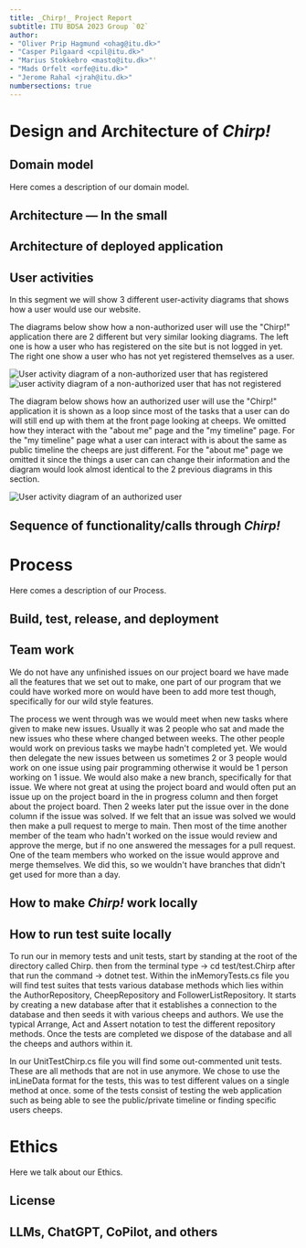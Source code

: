 ```yaml
---
title: _Chirp!_ Project Report
subtitle: ITU BDSA 2023 Group `02`
author:
- "Oliver Prip Hagmund <ohag@itu.dk>"
- "Casper Pilgaard <cpil@itu.dk>"
- "Marius Stokkebro <masto@itu.dk>"'
- "Mads Orfelt <orfe@itu.dk>"
- "Jerome Rahal <jrah@itu.dk>"
numbersections: true
---
```


# Design and Architecture of _Chirp!_

## Domain model

Here comes a description of our domain model.

## Architecture — In the small

## Architecture of deployed application

## User activities

In this segment we will show 3 different user-activity diagrams that shows how a user would use our website.

The diagrams below show how a non-authorized user will use the "Chirp!" application there are 2 different but very similar looking diagrams. The left one is how a user who has registered on the site but is not logged in yet. The right one show a user who has not yet registered themselves as a user.

![User activity diagram of a non-authorized user that has registered](https://www.plantuml.com/plantuml/svg/JOx13i8m28RlVGgUOxlCnADNunaxmiYwqhHKeqylEcCyaO-V3vYQORM-9SYQiTkYLPuqdnlLYzXoKfPyY2OtiSTHa2jkuQE48QckW0Pn8Ifj34DC4bT8RyM95KntWe9COsWbYNjxwov-gnkmrtxzXe2Calz7VZdb6VO5pRI4oTc_3Yy0) ![user activity diagram of a non-authorized user that has not registered](https://www.plantuml.com/plantuml/svg/NOx13SCm24NlJC4SoIMhK1SH5DTO1glh5xML3pa1ZmVwXmUDcAyAtmQsQdOX1PQJkViEMwbQBXmiwi4ZWHY6BO2TX7VmNZMl5trhd3O39Ujy_FT8GjfkrbAuFV7tniCw73bdhWy0)

The diagram below shows how an authorized user will use the "Chirp!" application it is shown as a loop since most of the tasks that a user can do will still end up with them at the front page looking at cheeps. We omitted how they interact with the "about me" page and the "my timeline" page. For the "my timeline" page what a user can interact with is about the same as public timeline the cheeps are just different. For the "about me" page we omitted it since the things a user can can change their information and the diagram would look almost identical to the 2 previous diagrams in this section.

![User activity diagram of an authorized user](https://www.plantuml.com/plantuml/svg/VP11ReGm34NtFeMNp1MOpLp51JDO63jA78suVO6ehQOgtKL-J_z9UPIW77LLE1-GEJ45zEg-80KECtCgToX99K2cZchCdb4AJgxgBnvl63CRTXkN6_I3oh1WjKRH3QcDt86rS6V-BVsbs2XJYo4zIUn8dWn9CzEueShorNnBZb8ET1KxsV-f_fKb-CTuOst53TSDGrPMCRvIwCDhuFgRgp_t-tuCJ_3O-yUtVm80)

## Sequence of functionality/calls through _Chirp!_

# Process

Here comes a description of our Process.

## Build, test, release, and deployment

## Team work

We do not have any unfinished issues on our project board we have made all the features that we set out to make, one part of our program that we could have worked more on would have been to add more test though, specifically for our wild style features.

The process we went through was we would meet when new tasks where given to make new issues. Usually it was 2 people who sat and made the new issues who these where changed between weeks. The other people would work on previous tasks we maybe hadn't completed yet. We would then delegate the new issues between us sometimes 2 or 3 people would work on one issue using pair programming otherwise it would be 1 person working on 1 issue. We would also make a new branch, specifically for that issue. We where not great at using the project board and would often put an issue up on the project board in the in progress column and then forget about the project board. Then 2 weeks later put the issue over in the done column if the issue was solved. If we felt that an issue was solved we would then make a pull request to merge to main. Then most of the time another member of the team who hadn't worked on the issue would review and approve the merge, but if no one answered the messages for a pull request. One of the team members who worked on the issue would approve and merge themselves. We did this, so we wouldn't have branches that didn't get used for more than a day.

## How to make _Chirp!_ work locally

## How to run test suite locally
To run our in memory tests and unit tests, start by standing at the root of the directory called Chirp. then from the terminal type ->
cd test/test.Chirp after that run the command -> dotnet test. Within the inMemoryTests.cs file you will find test suites that tests various database methods which lies within the AuthorRepository, CheepRepository and FollowerListRepository. It starts by creating a new database after that it establishes a connection to the database and then seeds it with various cheeps and authors. We use the typical Arrange, Act and Assert notation to test the different repository methods. Once the tests are completed we dispose of the database and all the cheeps and authors within it. 

In our UnitTestChirp.cs file you will find some out-commented unit tests. These are all methods that are not in use anymore. We chose to use the inLineData format for the tests, this was to test different values on a single method at once. some of the tests consist of testing the web application such as being able to see the public/private timeline or finding specific users cheeps.   

# Ethics

Here we talk about our Ethics.

## License

## LLMs, ChatGPT, CoPilot, and others

```

```
